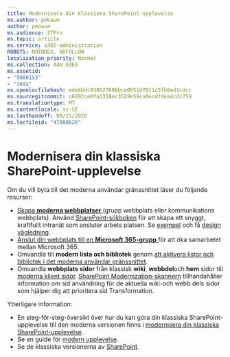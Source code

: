 ```yaml
---
title: Modernisera din klassiska SharePoint-upplevelse
ms.author: pebaum
author: pebaum
ms.audience: ITPro
ms.topic: article
ms.service: o365-administration
ROBOTS: NOINDEX, NOFOLLOW
localization_priority: Normal
ms.collection: Adm_O365
ms.assetid:
- "9000153"
- "1692"
ms.openlocfilehash: ede4bdc938627806bce0651d7811c5fb0ad1cdcc
ms.sourcegitcommit: c6692ce0fa1358ec3529e59ca0ecdfdea4cdc759
ms.translationtype: MT
ms.contentlocale: sv-SE
ms.lasthandoff: 09/15/2020
ms.locfileid: "47800626"
---
```

# <a name="modernize-your-classic-sharepoint-experience"></a>Modernisera din klassiska SharePoint-upplevelse

Om du vill byta till det moderna användar gränssnittet läser du följande resurser:

- [Skapa **moderna webbplatser** ](https://support.office.com/article/create-a-team-site-in-sharepoint-ef10c1e7-15f3-42a3-98aa-b5972711777d) (grupp webbplats eller kommunikations webbplats). Använd [SharePoint-sökboken](https://lookbook.microsoft.com/assets/SharePoint_lookbook_2019.pdf) för att skapa ett snyggt, kraftfullt intranät som ansluter arbets platsen. Se [exempel](https://lookbook.microsoft.com/) och få [design vägledning](https://spdesign.azurewebsites.net/).
- [Anslut din webbplats till en **Microsoft 365-grupp** ](https://docs.microsoft.com/sharepoint/dev/transform/modernize-connect-to-office365-group) för att öka samarbetet mellan Microsoft 365.
- Omvandla till **modern lista och bibliotek** genom [att aktivera listor och bibliotek i det moderna användar gränssnittet](https://docs.microsoft.com/sharepoint/dev/transform/modernize-userinterface-lists-and-libraries).
- Omvandla **webbplats sidor** från klassisk **wiki**, **webbdel**och **hem** sidor till [moderna klient sidor](https://docs.microsoft.com/sharepoint/dev/transform/modernize-userinterface-site-pages). [SharePoint Modernization-skannern](https://docs.microsoft.com/sharepoint/dev/transform/modernize-scanner) tillhandahåller information om sid användning för de aktuella wiki-och webb dels sidor som hjälper dig att prioritera sid Transformation.

Ytterligare information:

- En steg-för-steg-översikt över hur du kan göra din klassiska SharePoint-upplevelse till den moderna versionen finns i [modernisera din klassiska SharePoint-upplevelse](https://docs.microsoft.com/sharepoint/dev/transform/modernize-classic-sites).
- Se en guide för [modern upplevelse](https://docs.microsoft.com/sharepoint/guide-to-sharepoint-modern-experience).
- Se de klassiska versionerna av [SharePoint](https://support.office.com/article/sharepoint-classic-and-modern-experiences-5725c103-505d-4a6e-9350-300d3ec7d73f).
